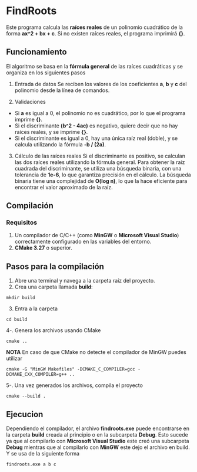 # FindRoots

Este programa calcula las **raíces reales** de un polinomio cuadrático de la forma **ax^2 + bx + c**. Si no existen raíces reales, el programa imprimirá **{}**.

## Funcionamiento

El algoritmo se basa en la **fórmula general** de las raíces cuadráticas y se organiza en los siguientes pasos

1. Entrada de datos
Se reciben los valores de los coeficientes **a**, **b** y **c** del polinomio desde la línea de comandos.

2. Validaciones
- Si **a** es igual a 0, el polinomio no es cuadrático, por lo que el programa imprime **{}**.
- Si el discriminante **(b^2 - 4ac)** es negativo, quiere decir que no hay raíces reales, y se imprime **{}**.
- Si el discriminante es igual a 0, hay una única raíz real (doble), y se calcula utilizando la fórmula **-b / (2a)**.

3. Cálculo de las raíces reales
Si el discriminante es positivo, se calculan las dos raíces reales utilizando la fórmula general. Para obtener la raíz cuadrada del discriminante, se utiliza una búsqueda binaria, con una tolerancia de **1e-6**, lo que garantiza precisión en el cálculo. La búsqueda binaria tiene una complejidad de **O(log n)**, lo que la hace eficiente para encontrar el valor aproximado de la raíz.

## Compilación

### Requisitos
1. Un compilador de C/C++ (como **MinGW** o **Microsoft Visual Studio**) correctamente configurado en las variables del entorno.
2. **CMake 3.27** o superior.

## Pasos para la compilación
1. Abre una terminal y navega a la carpeta raíz del proyecto.
2. Crea una carpeta llamada **build**:
```
mkdir build
```
3. Entra a la carpeta
```
cd build
```
4-. Genera los archivos usando CMake
```
cmake ..
```
**NOTA**
En caso de que CMake no detecte el compilador de MinGW puedes utilizar
```
cmake -G "MinGW Makefiles" -DCMAKE_C_COMPILER=gcc -DCMAKE_CXX_COMPILER=g++ ..
```
5-. Una vez generados los archivos, compila el proyecto
```
cmake --build .
```
## Ejecucion
Dependiendo el compilador, el archivo **findroots.exe** puede encontrarse en la carpeta **build** creada al principio o en la subcarpeta **Debug**. 
Esto sucede ya que al compilarlo con **Microsoft Visual Studio** este creó una subcarpeta **Debug** mientras que al compilarlo con **MinGW** este dejo el archivo en build.
Y se usa de la siguiente forma
```
findroots.exe a b c
```
